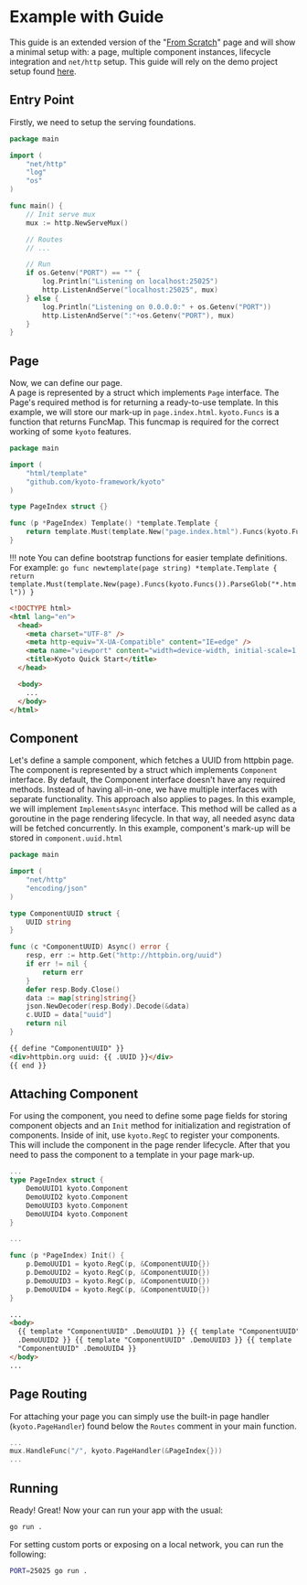 # Example with Guide

This guide is an extended version of the "[From Scratch](from-scratch.md)" page and will show a minimal setup with: a page, multiple component instances, lifecycle integration and `net/http` setup. This guide will rely on the demo project setup found [here](https://github.com/kyoto-framework/kyoto/tree/master/examples/demo).

## Entry Point

Firstly, we need to setup the serving foundations.

```go title="main.go"
package main

import (
    "net/http"
    "log"
    "os"
)

func main() {
    // Init serve mux
    mux := http.NewServeMux()

    // Routes
    // ...

    // Run
    if os.Getenv("PORT") == "" {
        log.Println("Listening on localhost:25025")
        http.ListenAndServe("localhost:25025", mux)
    } else {
        log.Println("Listening on 0.0.0.0:" + os.Getenv("PORT"))
        http.ListenAndServe(":"+os.Getenv("PORT"), mux)
    }
}
```

## Page

Now, we can define our page.  
A page is represented by a struct which implements `Page` interface.
The Page's required method is for returning a ready-to-use template. In this example, we will store our mark-up in `page.index.html`.
`kyoto.Funcs` is a function that returns FuncMap. This funcmap is required for the correct working of some `kyoto` features.

```go title="page.index.go"
package main

import (
    "html/template"
    "github.com/kyoto-framework/kyoto"
)

type PageIndex struct {}

func (p *PageIndex) Template() *template.Template {
    return template.Must(template.New("page.index.html").Funcs(kyoto.Funcs()).ParseGlob("*.html"))
}
```

!!! note
You can define bootstrap functions for easier template definitions. For example:
`go func newtemplate(page string) *template.Template { return template.Must(template.New(page).Funcs(kyoto.Funcs()).ParseGlob("*.html")) } `

```html title="page.index.html"
<!DOCTYPE html>
<html lang="en">
  <head>
    <meta charset="UTF-8" />
    <meta http-equiv="X-UA-Compatible" content="IE=edge" />
    <meta name="viewport" content="width=device-width, initial-scale=1.0" />
    <title>Kyoto Quick Start</title>
  </head>

  <body>
    ...
  </body>
</html>
```

## Component

Let's define a sample component, which fetches a UUID from httpbin page.  
The component is represented by a struct which implements `Component` interface.
By default, the Component interface doesn't have any required methods. Instead of having all-in-one, we have multiple interfaces with separate functionality.
This approach also applies to pages. In this example, we will implement `ImplementsAsync` interface.
This method will be called as a goroutine in the page rendering lifecycle.
In that way, all needed async data will be fetched concurrently. In this example, component's mark-up will be stored in `component.uuid.html`

```go title="component.uuid.go"
package main

import (
    "net/http"
    "encoding/json"
)

type ComponentUUID struct {
    UUID string
}

func (c *ComponentUUID) Async() error {
    resp, err := http.Get("http://httpbin.org/uuid")
    if err != nil {
        return err
    }
    defer resp.Body.Close()
    data := map[string]string{}
    json.NewDecoder(resp.Body).Decode(&data)
    c.UUID = data["uuid"]
    return nil
}
```

```html title="component.uuid.html"
{{ define "ComponentUUID" }}
<div>httpbin.org uuid: {{ .UUID }}</div>
{{ end }}
```

## Attaching Component

For using the component, you need to define some page fields for storing component objects and an `Init` method for initialization and registration of components.
Inside of init, use `kyoto.RegC` to register your components. This will include the component in the page render lifecycle.
After that you need to pass the component to a template in your page mark-up.

```go title="page.index.html"
...
type PageIndex struct {
    DemoUUID1 kyoto.Component
    DemoUUID2 kyoto.Component
    DemoUUID3 kyoto.Component
    DemoUUID4 kyoto.Component
}

...

func (p *PageIndex) Init() {
    p.DemoUUID1 = kyoto.RegC(p, &ComponentUUID{})
    p.DemoUUID2 = kyoto.RegC(p, &ComponentUUID{})
    p.DemoUUID3 = kyoto.RegC(p, &ComponentUUID{})
    p.DemoUUID4 = kyoto.RegC(p, &ComponentUUID{})
}
```

```html title="page.index.html"
...
<body>
  {{ template "ComponentUUID" .DemoUUID1 }} {{ template "ComponentUUID"
  .DemoUUID2 }} {{ template "ComponentUUID" .DemoUUID3 }} {{ template
  "ComponentUUID" .DemoUUID4 }}
</body>
...
```

## Page Routing

For attaching your page you can simply use the built-in page handler (`kyoto.PageHandler`) found below the `Routes` comment in your main function.

```go
...
mux.HandleFunc("/", kyoto.PageHandler(&PageIndex{}))
...
```

## Running

Ready! Great! Now your can run your app with the usual:

```bash
go run .
```

For setting custom ports or exposing on a local network, you can run the following:

```bash
PORT=25025 go run .
```
